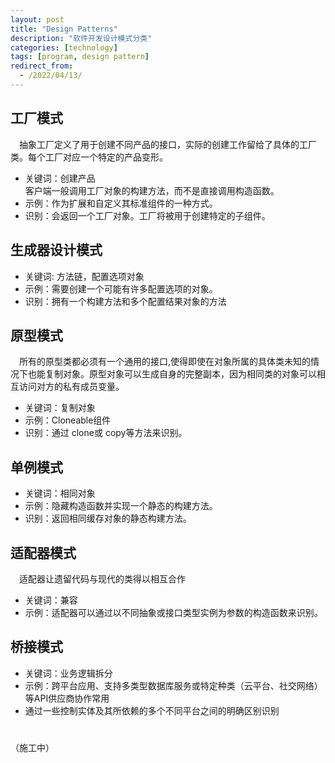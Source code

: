 ```yaml
---
layout: post
title: "Design Patterns"
description: "软件开发设计模式分类"
categories: [technology]
tags: [program, design pattern]
redirect_from:
  - /2022/04/13/
---
```


## 工厂模式  
&ensp;&ensp;抽象工厂定义了用于创建不同产品的接口，实际的创建工作留给了具体的工厂类。每个工厂对应一个特定的产品变形。  
  - 关键词：创建产品  
  客户端一般调用工厂对象的构建方法，而不是直接调用构造函数。  
  - 示例：作为扩展和自定义其标准组件的一种方式。
  - 识别：会返回一个工厂对象。工厂将被用于创建特定的子组件。

## 生成器设计模式  
  - 关键词: 方法链，配置选项对象
  - 示例：需要创建一个可能有许多配置选项的对象。
  - 识别：拥有一个构建方法和多个配置结果对象的方法

## 原型模式  
&ensp;&ensp;所有的原型类都必须有一个通用的接口,使得即使在对象所属的具体类未知的情况下也能复制对象。原型对象可以生成自身的完整副本，因为相同类的对象可以相互访问对方的私有成员变量。
  - 关键词：复制对象
  - 示例：Cloneable组件
  - 识别：通过 clone或 copy等方法来识别。

## 单例模式
- 关键词：相同对象
- 示例：隐藏构造函数并实现一个静态的构建方法。
- 识别：返回相同缓存对象的静态构建方法。

## 适配器模式
&ensp;&ensp;适配器让遗留代码与现代的类得以相互合作
- 关键词：兼容
- 示例：适配器可以通过以不同抽象或接口类型实例为参数的构造函数来识别。 

## 桥接模式
- 关键词：业务逻辑拆分
- 示例：跨平台应用、支持多类型数据库服务或特定种类（云平台、社交网络）等API供应商协作常用
- 通过一些控制实体及其所依赖的多个不同平台之间的明确区别识别

# 
（施工中）